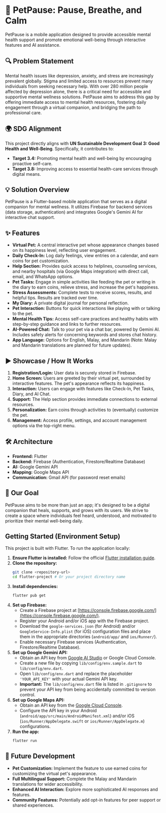 # 🐇 PetPause: Pause, Breathe, and Calm

PetPause is a mobile application designed to provide accessible mental health support and promote emotional well-being through interactive features and AI assistance.

## 🔍 Problem Statement

Mental health issues like depression, anxiety, and stress are increasingly prevalent globally. Stigma and limited access to resources prevent many individuals from seeking necessary help. With over 280 million people affected by depression alone, there is a critical need for accessible and supportive mental wellness solutions. PetPause aims to address this gap by offering immediate access to mental health resources, fostering daily engagement through a virtual companion, and bridging the path to professional care.

## 🌍 SDG Alignment

This project directly aligns with **UN Sustainable Development Goal 3: Good Health and Well-Being**. Specifically, it contributes to:
*   **Target 3.4:** Promoting mental health and well-being by encouraging proactive self-care.
*   **Target 3.8:** Improving access to essential health-care services through digital means.

## 💡 Solution Overview

PetPause is a Flutter-based mobile application that serves as a digital companion for mental wellness. It utilizes Firebase for backend services (data storage, authentication) and integrates Google's Gemini AI for interactive chat support.

## ✨ Features

*   **Virtual Pet:** A central interactive pet whose appearance changes based on its happiness level, reflecting user engagement.
*   **Daily Check-In:** Log daily feelings, view entries on a calendar, and earn coins for pet customization.
*   **Help Section:** Provides quick access to helplines, counseling services, and nearby hospitals (via Google Maps integration) with direct call, email, and WhatsApp options.
*   **Pet Tasks:** Engage in simple activities like feeding the pet or writing in the diary to earn coins, relieve stress, and increase the pet's happiness.
*   **Stress Assessments:** Complete tests to receive scores, results, and helpful tips. Results are tracked over time.
*   **My Diary:** A private digital journal for personal reflection.
*   **Pet Interaction:** Buttons for quick interactions like playing with or talking to the pet.
*   **Mental Health Tips:** Access self-care practices and healthy habits with step-by-step guidance and links to further resources.
*   **AI-Powered Chat:** Talk to your pet via a chat bar, powered by Gemini AI. Includes safety alerts for concerning keywords and stores chat history.
*   **App Language:** Options for English, Malay, and Mandarin (Note: Malay and Mandarin translations are planned for future updates).

## ▶️ Showcase / How It Works

1.  **Registration/Login:** User data is securely stored in Firebase.
2.  **Home Screen:** Users are greeted by their virtual pet, surrounded by interactive features. The pet's appearance reflects its happiness.
3.  **Interaction:** Users can engage with features like Check-In, Pet Tasks, Diary, and AI Chat.
4.  **Support:** The Help section provides immediate connections to external resources.
5.  **Personalization:** Earn coins through activities to (eventually) customize the pet.
6.  **Management:** Access profile, settings, and account management options via the top-right menu.

## 🛠️ Architecture

*   **Frontend:** Flutter
*   **Backend:** Firebase (Authentication, Firestore/Realtime Database)
*   **AI:** Google Gemini API
*   **Mapping:** Google Maps API
*   **Communication:** Gmail API (for password reset emails)

## 🎯 Our Goal

PetPause aims to be more than just an app; it's designed to be a digital companion that heals, supports, and grows with its users. We strive to create a space where individuals feel heard, understood, and motivated to prioritize their mental well-being daily.

## Getting Started (Environment Setup)

This project is built with Flutter. To run the application locally:

1.  **Ensure Flutter is installed:** Follow the official [Flutter installation guide](https://docs.flutter.dev/get-started/install).
2.  **Clone the repository:**
    ```bash
    git clone <repository-url>
    cd flutter-project # Or your project directory name
    ```
3.  **Install dependencies:**
    ```bash
    flutter pub get
    ```
4.  **Set up Firebase:**
    *   Create a Firebase project at [https://console.firebase.google.com/](https://console.firebase.google.com/).
    *   Register your Android and/or iOS app with the Firebase project.
    *   Download the `google-services.json` (for Android) and/or `GoogleService-Info.plist` (for iOS) configuration files and place them in the appropriate directories (`android/app/` and `ios/Runner/`).
    *   Enable necessary Firebase services (Authentication, Firestore/Realtime Database).
5.  **Set up Google Gemini API:**
    *   Obtain an API key from [Google AI Studio](https://aistudio.google.com/app/apikey) or Google Cloud Console.
    *   Create a new file by copying `lib/config/env.sample.dart` to `lib/config/env.dart`.
    *   Open `lib/config/env.dart` and replace the placeholder `'YOUR_API_KEY'` with your actual Gemini API key.
    *   **Important:** The `lib/config/env.dart` file is listed in `.gitignore` to prevent your API key from being accidentally committed to version control.
6.  **Set up Google Maps API:**
    *   Obtain an API key from the [Google Cloud Console](https://console.cloud.google.com/apis/library/maps-android-backend.googleapis.com).
    *   Configure the API key in your Android (`android/app/src/main/AndroidManifest.xml`) and/or iOS (`ios/Runner/AppDelegate.swift` or `ios/Runner/AppDelegate.m`) configurations.
7.  **Run the app:**
    ```bash
    flutter run
    ```

## 🔭 Future Development

*   **Pet Customization:** Implement the feature to use earned coins for customizing the virtual pet's appearance.
*   **Full Multilingual Support:** Complete the Malay and Mandarin translations for wider accessibility.
*   **Enhanced AI Interaction:** Explore more sophisticated AI responses and features.
*   **Community Features:** Potentially add opt-in features for peer support or shared experiences.
